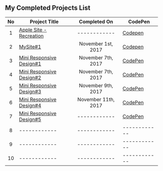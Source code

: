 
## My Completed Projects List

| No  |  Project Title  |  Completed On | CodePen |
| :------------: | ------------ | :------------: | ------------ |
| 1 | [Apple Site - Recreation](https://github.com/AlxCrmr/Site-recreations/tree/master/Apple) | ------------ | [Codepen](https://codepen.io/AlxCrmr/full/RLyobv/) |
| 2 | [MySite#1](https://github.com/AlxCrmr/Site-recreations/tree/master/MySite%231) | November 1st, 2017 | [Codepen](https://codepen.io/AlxCrmr/full/pdzpNa/) |
| 3 | [Mini Responsive Design#1](https://github.com/AlxCrmr/Websites/tree/master/Playing%20with%20Responsive%20Designs/miniSite%231) | November 7th, 2017| [CodePen](https://codepen.io/AlxCrmr/full/xPEMwO/) |
| 4 | [Mini Responsive Design#2](https://github.com/AlxCrmr/Websites/tree/master/Playing%20with%20Responsive%20Designs/miniSite%232) | November 7th, 2017 | [CodePen](https://codepen.io/AlxCrmr/full/eedwRG/) |
| 5 | [Mini Responsive Design#3](https://github.com/AlxCrmr/Websites/tree/master/Playing%20with%20Responsive%20Designs/miniSite%233) | November 9th, 2017 | [CodePen](https://codepen.io/AlxCrmr/full/eegmbb/)|
| 6 | [Mini Responsive Design#4](https://github.com/AlxCrmr/Websites/tree/master/Playing%20with%20Responsive%20Designs/miniSite%234) | November 11th, 2017 | [CodePen](https://codepen.io/AlxCrmr/full/LOyZpb/) |
| 7 | [Mini Responsive Design#5](https://github.com/AlxCrmr/Websites/tree/master/Playing%20with%20Responsive%20Designs/miniSite%235) | ------------ | [CodePen](https://codepen.io/AlxCrmr/pen/eeWjem) |
| 8 | ------------ | ------------ | ------------ |
| 9 | ------------ | ------------ | ------------ |
| 10 | ------------ | ------------ | ------------ |
